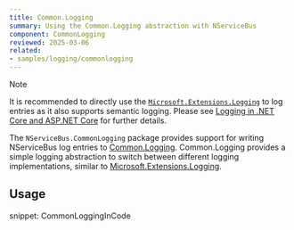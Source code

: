 ```yaml
---
title: Common.Logging
summary: Using the Common.Logging abstraction with NServiceBus
component: CommonLogging
reviewed: 2025-03-06
related:
- samples/logging/commonlogging
---
```


> [!NOTE]
> It is recommended to directly use the [`Microsoft.Extensions.Logging`](https://learn.microsoft.com/en-us/dotnet/core/extensions/logging/) to log entries as it also supports semantic logging. Please see [Logging in .NET Core and ASP.NET Core](https://learn.microsoft.com/en-us/aspnet/core/fundamentals/logging/) for further details.

The `NServiceBus.CommonLogging` package provides support for writing NServiceBus log entries to [Common.Logging](https://github.com/net-commons/common-logging). Common.Logging provides a simple logging abstraction to switch between different logging implementations, similar to [Microsoft.Extensions.Logging](https://docs.microsoft.com/en-us/dotnet/api/microsoft.extensions.logging).

## Usage

snippet: CommonLoggingInCode
